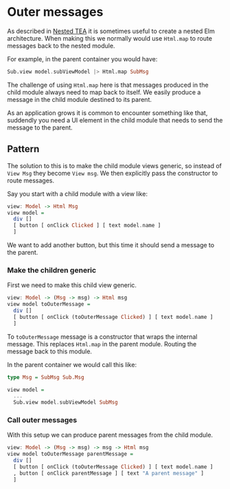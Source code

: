 # Outer messages

As described in [Nested TEA](./nested-tea.html) it is sometimes useful to create a nested Elm architecture. When making this we normally would use `Html.map` to route messages back to the nested module.

For example, in the parent container you would have:

```haskell
Sub.view model.subViewModel |> Html.map SubMsg
```

The challenge of using `Html.map` here is that messages produced in the child module always need to map back to itself. We easily produce a message in the child module destined to its parent.

As an application grows it is common to encounter something like that, suddendly you need a UI element in the child module that needs to send the message to the parent.

## Pattern

The solution to this is to make the child module views generic, so instead of `View Msg` they become `View msg`. We then explicitly pass the constructor to route messages.

Say you start with a child module with a view like:

```haskell
view: Model -> Html Msg
view model =
  div []
  [ button [ onClick Clicked ] [ text model.name ]
  ]
```

We want to add another button, but this time it should send a message to the parent.

### Make the children generic

First we need to make this child view generic.

```haskell
view: Model -> (Msg -> msg) -> Html msg
view model toOuterMessage =
  div []
  [ button [ onClick (toOuterMessage Clicked) ] [ text model.name ]
  ]
```

To `toOuterMessage` message is a constructor that wraps the internal message. This replaces `Html.map` in the parent module. Routing the message back to this module.

In the parent container we would call this like:

```haskell
type Msg = SubMsg Sub.Msg

view model =
  ...
  Sub.view model.subViewModel SubMsg
```

### Call outer messages

With this setup we can produce parent messages from the child module.

```haskell
view: Model -> (Msg -> msg) -> msg -> Html msg
view model toOuterMessage parentMessage =
  div []
  [ button [ onClick (toOuterMessage Clicked) ] [ text model.name ]
  , button [ onClick parentMessage ] [ text "A parent message" ]
  ]
```
